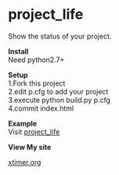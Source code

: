 project_life
============

Show the status of your project.

**Install**  
Need python2.7+

**Setup**  
1.Fork this project  
2.edit p.cfg to add your project  
3.execute python build.py p.cfg  
4.commit index.html  

**Example**  
Visit [project_life][1]

**View My site**  

[xtimer.org](http://xtimer.org)


[1]:http://git.xtimer.org/project_life
